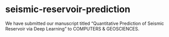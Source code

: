 # seismic-reservoir-prediction
We have submitted our manuscript titled “Quantitative Prediction of Seismic Reservoir via Deep Learning”  to COMPUTERS & GEOSCIENCES.
